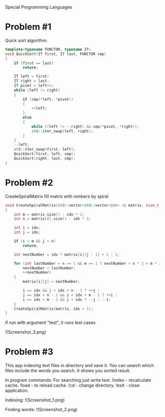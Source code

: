 Special Programming Languages

# Problem #1
Quick sort algorithm:

```c++
template<typename FUNCTOR, typename IT>
void QuickSort(IT first, IT last, FUNCTOR cmp)
{
	if (first == last)
		return;

	IT left = first;
	IT right = last;
	IT pivot = left++;
	while (left != right)
	{
		if (cmp(*left, *pivot))
		{
			++left;
		}
		else
		{
			while ((left != --right) && cmp(*pivot, *right));
			std::iter_swap(left, right);
		}
	}
	--left;
	std::iter_swap(first, left);
	QuickSort(first, left, cmp);
	QuickSort(right, last, cmp);
}
```
# Problem #2

CreateSpiralMatrix fill matrix with nimbers by spiral
```c++
void CreateSpiralMatrix(std::vector<std::vector<int> >& matrix, size_t idx = 0)
{
	int m = matrix.size() - idx * 2;
	int n = matrix[0].size() - idx * 2;

	int i = idx;
	int j = idx;

	if (i > m && j > n)
		return;

	int nextNumber = idx ? matrix[i][j - 1] + 1 : 1;

	for (int lastNumber = n == 1 && m == 1 ? nextNumber + n * 2 + m * 2 - 3 : nextNumber + n * 2 + m * 2 - 4;
		nextNumber < lastNumber;
		++nextNumber)
	{
		matrix[i][j] = nextNumber;

		i == idx && j < idx + n - 1 ? ++j :
		j == idx + n - 1 && i < idx + m - 1 ? ++i :
		i == idx + m - 1 && j > idx ? --j : --i;
	}
	CreateSpiralMatrix(matrix, idx + 1);
}
```
If run with argument "test", it runs test cases

!(Screenshot_3.png)

# Problem #3

This app indexing text files in directory and save it.
You can search which files include the words you search.
It shows you sorted result.

In program commands:
	For searching just write text.
	!index - recalculate cache.
	!load - to reload cache.
	!cd - change directory.
	!exit - close application.

Indexing:
!(Screenshot_1.png)

Finding words:
!(Screenshot_2.png)
